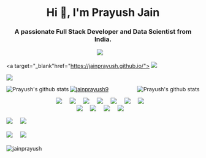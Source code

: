 <h1 align="center">Hi 👋, I'm Prayush Jain</h1>
<h3 align="center">A passionate Full Stack Developer and Data Scientist from India.</h3>

<p align="center"></p>
<p align="center">
<a target="_blank"href="https://www.linkedin.com/in/jainprayush9/"><img src="https://img.shields.io/badge/linkedin-%230077B5.svg?&style=for-the-badge&logo=linkedin&logoColor=white" /></a>&nbsp;&nbsp;&nbsp;&nbsp;

<a target="_blank"href="https://jainprayush.github.io/"> <img src="https://img.shields.io/badge/Prayush%20Jain-Welcomes%20You-blue?style=for-the-badge&logo=P" />&nbsp;&nbsp;&nbsp;&nbsp;

<a href="mailto:jainprayush9@gmail.com?subject=Hello%20Prayush,%20From%20Github"><img src="https://img.shields.io/badge/gmail-%23D14836.svg?&style=for-the-badge&logo=gmail&logoColor=white" /></a>
</p>
<img align="left" src="https://github-readme-stats.vercel.app/api?username=jainprayush&theme=radical&show_icons=true&count_private=true&title_color=fff&icon_color=79ff97&text_color=9f9f9f&bg_color=151515&line_height=33&hide_rank=true" alt="Prayush's github stats"/>
<img align="right" src="https://github-readme-stats.vercel.app/api/top-langs/?username=jainprayush&hide=html&show_icons=true&theme=tokyonight&title_color=fff&icon_color=79ff97&text_color=9f9f9f&bg_color=151515" alt="Prayush's github stats"/>

<p align="left"> <a href="https://twitter.com/jainprayush9" target="blank"><img src="https://img.shields.io/twitter/follow/jainprayush9?logo=twitter&style=for-the-badge" alt="jainprayush9" /></a> </p>

<p align="center">
  <img src="https://img.shields.io/badge/--black?style=for-the-badge&logo=C" />&nbsp;&nbsp;&nbsp;&nbsp;
  <img src="https://img.shields.io/badge/-C++-black?style=for-the-badge&logo=C++" />&nbsp;&nbsp;&nbsp;&nbsp;
  <img src="https://img.shields.io/badge/-Java-black?style=for-the-badge&logo=Java&logoColor=ff0000" />&nbsp;&nbsp;&nbsp;&nbsp;
  <img src="https://img.shields.io/badge/-Python-black?style=for-the-badge&logo=python" />&nbsp;&nbsp;&nbsp;&nbsp;
  <img src="https://img.shields.io/badge/-JavaScript-black?style=for-the-badge&logo=JavaScript" />&nbsp;&nbsp;&nbsp;&nbsp;
 <img src="https://img.shields.io/badge/-HTML5-E34F26?style=for-the-badge&logo=html5&logoColor=white" />&nbsp;&nbsp;&nbsp;&nbsp;
  <img src="https://img.shields.io/badge/-CSS3-1572B6?style=for-the-badge&logo=css3" />&nbsp;&nbsp;&nbsp;&nbsp;
  <br/>
  <img src="https://img.shields.io/badge/-Bootstrap-black?style=for-the-badge&logo=bootstrap&logoColor=007afb" />&nbsp;&nbsp;&nbsp;&nbsp;
  <img src="https://img.shields.io/badge/-React-black?style=for-the-badge&logo=react" />&nbsp;&nbsp;&nbsp;&nbsp;
  <img src="https://img.shields.io/badge/-Machine Learning-black?style=for-the-badge&logo=Machine&Learning&logoColor=white" />&nbsp;&nbsp;&nbsp;&nbsp;
  <img src="https://img.shields.io/badge/-SQL-black?style=for-the-badge&logo=sql" />&nbsp;&nbsp;&nbsp;&nbsp;
 
  <img src="https://img.shields.io/badge/-Git-black?style=for-the-badge&logo=git" />&nbsp;&nbsp;&nbsp;&nbsp;
  <img src="https://img.shields.io/badge/-GitHub-181717?style=for-the-badge&logo=github" />
  <br/>
  <br/>
  <img src="https://img.shields.io/badge/OS-Ubuntu%2020.04%20LTS-informational?style=for-the-badge&logo=ubuntu&logoColor=white" />&nbsp;&nbsp;&nbsp;&nbsp;
  <img src="https://img.shields.io/badge/Editor-VSCode-blue?style=for-the-badge&logo=visual-studio-code&logoColor=white" />&nbsp;&nbsp;&nbsp;&nbsp;
  <br/>
  <br/>
  <img src="https://komarev.com/ghpvc/?username=jainprayush&label=Profile%20views&color=0e75b6&style=flat" alt="jainprayush" />

</p>
